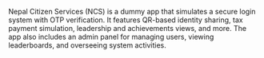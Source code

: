 Nepal Citizen Services (NCS) is a dummy app that simulates a secure login system with OTP verification. It features QR-based identity sharing, tax payment simulation, leadership and achievements views, and more. The app also includes an admin panel for managing users, viewing leaderboards, and overseeing system activities.
